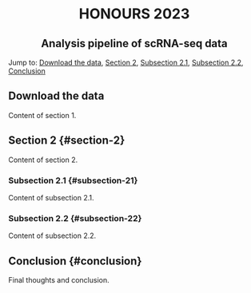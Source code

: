 <h1 align="center">HONOURS 2023</h1>

<h2 align="center"><strong>Analysis pipeline of scRNA-seq data</strong></h2>

Jump to: [Download the data](#section-1), [Section 2](#section-2), [Subsection 2.1](#subsection-21), [Subsection 2.2](#subsection-22), [Conclusion](#conclusion)

## Download the data 
Content of section 1.

## Section 2 {#section-2}
Content of section 2.

### Subsection 2.1 {#subsection-21}
Content of subsection 2.1.

### Subsection 2.2 {#subsection-22}
Content of subsection 2.2.

## Conclusion {#conclusion}
Final thoughts and conclusion.
